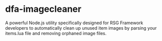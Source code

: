 # dfa-imagecleaner
A powerful Node.js utility specifically designed for RSG Framework developers to automatically clean up unused item images by parsing your items.lua file and removing orphaned image files.
